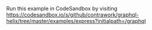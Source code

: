 Run this example in CodeSandbox by visiting https://codesandbox.io/s/github/contrawork/graphql-helix/tree/master/examples/express?initialpath=/graphql
